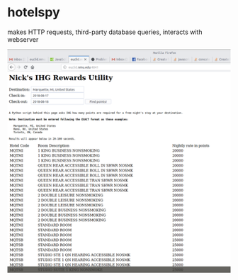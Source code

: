 # hotelspy
makes HTTP requests, third-party database queries, interacts with webserver

![alt text](https://github.com/nicho-n/hotelspy/blob/master/hotelspy_screenshot.png)
